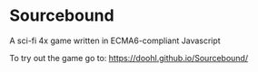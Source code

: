 # Sourcebound
A sci-fi 4x game written in ECMA6-compliant Javascript

To try out the game go to: https://doohl.github.io/Sourcebound/
